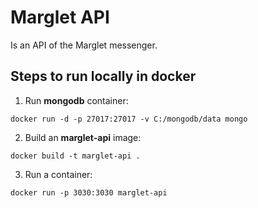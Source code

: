 # Marglet API

Is an API of the Marglet messenger.

## Steps to run locally in docker

1. Run **mongodb** container:

```shell
docker run -d -p 27017:27017 -v C:/mongodb/data mongo
```

2. Build an **marglet-api** image:

```shell
docker build -t marglet-api .
```

3. Run a container:

```shell
docker run -p 3030:3030 marglet-api
```
